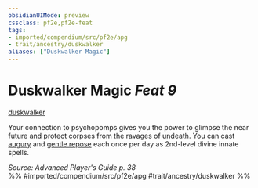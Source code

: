 ```yaml
---
obsidianUIMode: preview
cssclass: pf2e,pf2e-feat
tags:
- imported/compendium/src/pf2e/apg
- trait/ancestry/duskwalker
aliases: ["Duskwalker Magic"]
---
```

# Duskwalker Magic  *Feat 9*  
[duskwalker](duskwalker-apg.md)  


Your connection to psychopomps gives you the power to glimpse the near future and protect corpses from the ravages of undeath. You can cast [augury](../spells/augury.md) and [gentle repose](../spells/gentle-repose.md) each once per day as 2nd-level divine innate spells.

*Source: Advanced Player's Guide p. 38*  
%% #imported/compendium/src/pf2e/apg #trait/ancestry/duskwalker %%